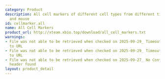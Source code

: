 ```yaml
---
category: Product
description: All cell markers of different cell types from different tissues in human
  and mouse
id: cellmarker.all
name: All Cell Markers
product_url: http://xteam.xbio.top/download/all_cell_markers.txt
warnings:
- File was not able to be retrieved when checked on 2025-09-29_ Timeout connecting
  to URL
- File was not able to be retrieved when checked on 2025-09-29_ Timeout connecting
  to URL
- File was not able to be retrieved when checked on 2025-09-27_ No Content-Length
  header found
layout: product_detail
---
```

